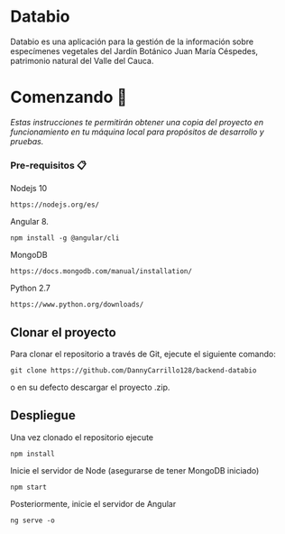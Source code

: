 # Databio

Databio es una aplicación para la gestión de la información sobre especímenes vegetales del Jardín Botánico Juan María Céspedes, patrimonio natural del Valle del Cauca.


# Comenzando  🚀

_Estas instrucciones te permitirán obtener una copia del proyecto en funcionamiento en tu máquina local para propósitos de desarrollo y pruebas._

### Pre-requisitos  📋
Nodejs 10
```
https://nodejs.org/es/
```
Angular 8.
```
npm install -g @angular/cli
```
MongoDB
```
https://docs.mongodb.com/manual/installation/
```
Python 2.7
```
https://www.python.org/downloads/
```

## Clonar el proyecto

Para clonar el repositorio a través de Git, ejecute el siguiente comando:
```
git clone https://github.com/DannyCarrillo128/backend-databio
```
o en su defecto descargar el proyecto .zip.
## Despliegue

Una vez clonado el repositorio ejecute
```
npm install
```
Inicie el servidor de Node (asegurarse de tener MongoDB iniciado)
```
npm start
```
Posteriormente, inicie el servidor de Angular
```
ng serve -o
```
